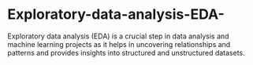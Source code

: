 # Exploratory-data-analysis-EDA-
Exploratory data analysis (EDA) is a crucial step in data analysis and machine learning projects as it helps in uncovering relationships and patterns and provides insights into structured and unstructured datasets. 
